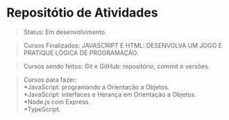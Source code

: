 <h1>Repositótio de Atividades</h1>

> Status: Em desenvolvimento.

> Cursos Finalizados: JAVASCRIPT E HTML: DESENVOLVA UM JOGO E PRATIQUE LÓGICA DE PROGRAMAÇÃO.

> Cursos sendo feitos: Git e GitHub: repositório, commit e versões.

> Cursos para fazer: <br>
*JavaScript: programando a Orientação a Objetos.<br>
*JavaScript: interfaces e Herança em Orientação a Objetos.<br>
*Node.js com Express.<br>
*TypeScript.
